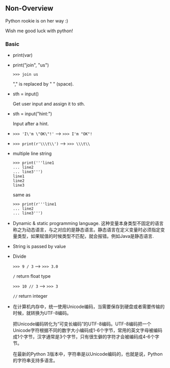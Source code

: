 ## Non-Overview

Python rookie is on her way :)

Wish me good luck with python!

### Basic

- print(var)

- print("join", "us")

  `>>> join us`

  "," is replaced by " " (space).

- sth = input()

  Get user input and assign it to sth.

- sth = input("hint:")

  Input after a hint.

- `>>> 'I\'m \"OK\"!'` --> `>>> I'm "OK"!`

- `>>> print(r'\\\t\\')` --> `>>> \\\t\\`

- multiple line string

  ```
  >>> print('''line1
  ... line2
  ... line3''')
  line1
  line2
  line3
  ```

  same as

  ```
  >>> print(r'''line1
  ... line2
  ... line3''')
  ```

- Dynamic & static programming language. 这种变量本身类型不固定的语言称之为动态语言，与之对应的是静态语言。静态语言在定义变量时必须指定变量类型，如果赋值的时候类型不匹配，就会报错。例如Java是静态语言.

- String is passed by value

- Divide

  `>>> 9 / 3` --> `>>> 3.0`

  `/` return float type

  `>>> 10 // 3` --> `>>> 3`

  `//` return integer

- 在计算机内存中，统一使用Unicode编码，当需要保存到硬盘或者需要传输的时候，就转换为UTF-8编码。

  把Unicode编码转化为“可变长编码”的UTF-8编码。UTF-8编码把一个Unicode字符根据不同的数字大小编码成1-6个字节，常用的英文字母被编码成1个字节，汉字通常是3个字节，只有很生僻的字符才会被编码成4-6个字节。

  在最新的Python 3版本中，字符串是以Unicode编码的，也就是说，Python的字符串支持多语言。
